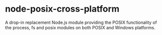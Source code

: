 node-posix-cross-platform
=========================

A drop-in replacement Node.js module providing the POSIX functionality of the process, fs and posix modules on both POSIX and Windows platforms.
